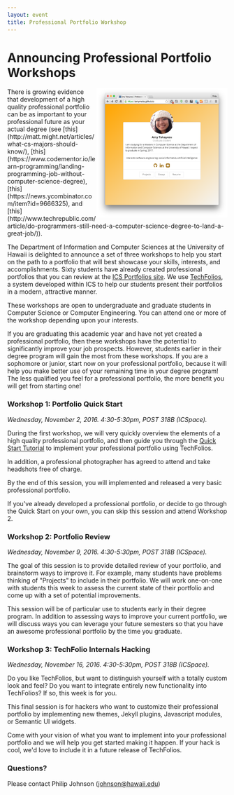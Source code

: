 ```yaml
---
layout: event
title: Professional Portfolio Workshop
---
```


# Announcing Professional Portfolio Workshops 

<img style="float:right" width="300px" src="../images/techfolio-gallery-amy.png" class="img-responsive">
There is growing evidence that development of a high quality professional portfolio can be as important to your professional future as your actual degree (see [this](http://matt.might.net/articles/what-cs-majors-should-know/), [this](https://www.codementor.io/learn-programming/landing-programming-job-without-computer-science-degree), [this](https://news.ycombinator.com/item?id=9666325), and [this](http://www.techrepublic.com/article/do-programmers-still-need-a-computer-science-degree-to-land-a-great-job/)).
  
The Department of Information and Computer Sciences at the University of Hawaii is delighted to announce a set of three workshops to help you start on the path to a portfolio that will best showcase your skills, interests, and accomplishments. Sixty students have already created professional portfolios that you can review at the [ICS Portfolios site](https://ics-portfolios.github.io). We use [TechFolios](https://techfolios.github.io), a system developed within ICS to help our students present their portfolios in a modern, attractive manner.  

These workshops are open to undergraduate and graduate students in Computer Science or Computer Engineering. You can attend one or more of the workshop depending upon your interests.
  
If you are graduating this academic year and have not yet created a professional portfolio, then these workshops have the potential to significantly improve your job prospects. However, students earlier in their degree program will gain the most from these workshops. If you are a sophomore or junior, start now on your professional portfolio, because it will help you make better use of your remaining time in your degree program!  The less qualified you feel for a professional portfolio, the more benefit you will get from starting one!

### Workshop 1: Portfolio Quick Start
 
*Wednesday, November 2, 2016. 4:30-5:30pm, POST 318B (ICSpace).*  

During the first workshop, we will very quickly overview the elements of a high quality professional portfolio, and then guide you through the [Quick Start Tutorial](../quickstart.html) to implement your professional portfolio using TechFolios.

In addition, a professional photographer has agreed to attend and take headshots free of charge. 

By the end of this session, you will implemented and released a very basic professional portfolio.

If you've already developed a professional portfolio, or decide to go through the Quick Start on your own, you can skip this session and attend Workshop 2.


### Workshop 2: Portfolio Review

*Wednesday, November 9, 2016. 4:30-5:30pm, POST 318B (ICSpace).* 

The goal of this session is to provide detailed review of your portfolio, and brainstorm ways to improve it.  For example, many students have problems thinking of "Projects" to include in their portfolio.  We will work one-on-one with students this week to assess the current state of their portfolio and come up with a set of potential improvements. 
 
This session will be of particular use to students early in their degree program. In addition to assessing ways to improve your current portfolio, we will discuss ways you can leverage your future semesters so that you have an awesome professional portfolio by the time you graduate. 

### Workshop 3: TechFolio Internals Hacking 

*Wednesday, November 16, 2016. 4:30-5:30pm, POST 318B (ICSpace).* 

Do you like TechFolios, but want to distinguish yourself with a totally custom look and feel? Do you want to integrate entirely new functionality into TechFolios? If so, this week is for you.

This final session is for hackers who want to customize their professional portfolio by implementing new themes, Jekyll plugins, Javascript modules, or Semantic UI widgets. 

Come with your vision of what you want to implement into your professional portfolio and we will help you get started making it happen. If your hack is cool, we'd love to include it in a future release of TechFolios.

### Questions?

Please contact Philip Johnson (johnson@hawaii.edu)




 
 

